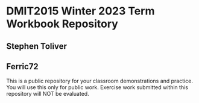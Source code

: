 # DMIT2015 Winter 2023 Term Workbook Repository

## Stephen Toliver

## Ferric72

This is a public repository for your classroom demonstrations and practice. You will use this only for public work. Exercise work submitted within this repository will NOT be evaluated.

